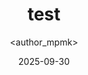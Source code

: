 ---
title: test
date: 2025-09-30
categories: [5-Cybersecurity, 6Cyb-Related]
tags: [Cyber]
author: <author_mpmk>
---